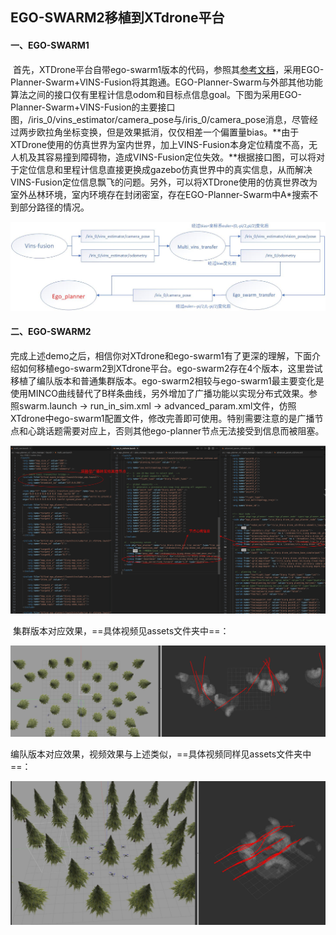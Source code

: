 <!--
 * @Author: popfishy 1301350150@qq.com
 * @Date: 2025-03-27 19:26:56
 * @LastEditors: popfishy 1301350150@qq.com
 * @LastEditTime: 2025-03-27 19:32:25
 * @FilePath: /src/ego_planner_v2/README.md
 * @Description: 这是默认设置,请设置`customMade`, 打开koroFileHeader查看配置 进行设置: https://github.com/OBKoro1/koro1FileHeader/wiki/%E9%85%8D%E7%BD%AE
-->
## EGO-SWARM2移植到XTdrone平台

#### 一、EGO-SWARM1

​	首先，XTDrone平台自带ego-swarm1版本的代码，参照其[参考文档](https://www.yuque.com/xtdrone/manual_cn/swarm_motion_planning)，采用EGO-Planner-Swarm+VINS-Fusion将其跑通。EGO-Planner-Swarm与外部其他功能算法之间的接口仅有里程计信息odom和目标点信息goal。下图为采用EGO-Planner-Swarm+VINS-Fusion的主要接口图，/iris_0/vins_estimator/camera_pose与/iris_0/camera_pose消息，尽管经过两步欧拉角坐标变换，但是效果抵消，仅仅相差一个偏置量bias。**由于XTDrone使用的仿真世界为室内世界，加上VINS-Fusion本身定位精度不高，无人机及其容易撞到障碍物，造成VINS-Fusion定位失效。**根据接口图，可以将对于定位信息和里程计信息直接更换成gazebo仿真世界中的真实信息，从而解决VINS-Fusion定位信息飘飞的问题。另外，可以将XTDrone使用的仿真世界改为室外丛林环境，室内环境存在封闭密室，存在EGO-Planner-Swarm中A*搜索不到部分路径的情况。

![](assets/ego_swarm流程图.jpg)

#### 二、EGO-SWARM2

​	完成上述demo之后，相信你对XTdrone和ego-swarm1有了更深的理解，下面介绍如何移植ego-swarm2到XTdrone平台。ego-swarm2存在4个版本，这里尝试移植了编队版本和普通集群版本。ego-swarm2相较与ego-swarm1最主要变化是使用MINCO曲线替代了B样条曲线，另外增加了广播功能以实现分布式效果。参照swarm.launch -> run_in_sim.xml -> advanced_param.xml文件，仿照XTdrone中ego-swarm1配置文件，修改完善即可使用。特别需要注意的是广播节点和心跳话题需要对应上，否则其他ego-planner节点无法接受到信息而被阻塞。

![params](assets/params.png)

​	集群版本对应效果，==具体视频见assets文件夹中==：

![swarm](assets/swarm.png)

​	编队版本对应效果，视频效果与上述类似，==具体视频同样见assets文件夹中==：

![formation](assets/formation.png)